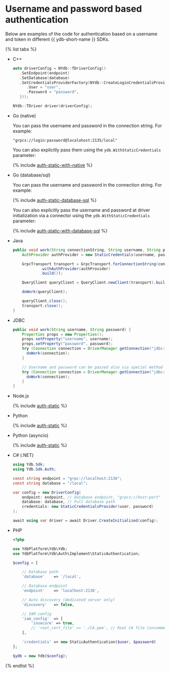 <!-- markdownlint-disable blanks-around-fences -->

# Username and password based authentication

Below are examples of the code for authentication based on a username and token in different {{ ydb-short-name }} SDKs.

{% list tabs %}

- C++

  ```c++
  auto driverConfig = NYdb::TDriverConfig()
     .SetEndpoint(endpoint)
     .SetDatabase(database)
     .SetCredentialsProviderFactory(NYdb::CreateLoginCredentialsProviderFactory({
        .User = "user",
        .Password = "password",
     }));

  NYdb::TDriver driver(driverConfig);
  ```

- Go (native)

  You can pass the username and password in the connection string. For example:

  ```shell
  "grpcs://login:password@localohost:2135/local"
  ```

  You can also explicitly pass them using the `ydb.WithStaticCredentials` parameter:

  {% include [auth-static-with-native](../../../_includes/go/auth-static-with-native.md) %}

- Go (database/sql)

  You can pass the username and password in the connection string. For example:

  {% include [auth-static-database-sql](../../../_includes/go/auth-static-database-sql.md) %}

  You can also explicitly pass the username and password at driver initialization via a connector using the `ydb.WithStaticCredentials` parameter:

  {% include [auth-static-with-database-sql](../../../_includes/go/auth-static-with-database-sql.md) %}

- Java

  ```java
  public void work(String connectionString, String username, String password) {
      AuthProvider authProvider = new StaticCredentials(username, password);

      GrpcTransport transport = GrpcTransport.forConnectionString(connectionString)
              .withAuthProvider(authProvider)
              .build());

      QueryClient queryClient = QueryClient.newClient(transport).build();

      doWork(queryClient);

      queryClient.close();
      transport.close();
  }
  ```

- JDBC

  ```java
  public void work(String username, String password) {
      Properties props = new Properties();
      props.setProperty("username", username);
      props.setProperty("password", password);
      try (Connection connection = DriverManager.getConnection("jdbc:ydb:grpc://localhost:2136/local", props)) {
        doWork(connection);
      }

      // Username and password can be passed also via special method of DriverManager
      try (Connection connection = DriverManager.getConnection("jdbc:ydb:grpc://localhost:2136/local", username, password)) {
        doWork(connection);
      }
  }
  ```

- Node.js

  {% include [auth-static](../../_includes/nodejs/auth-static.md) %}

- Python

  {% include [auth-static](../../_includes/python/auth-static.md) %}

- Python (asyncio)

  {% include [auth-static](../../_includes/python/async/auth-static.md) %}

- C# (.NET)

  ```C#
  using Ydb.Sdk;
  using Ydb.Sdk.Auth;

  const string endpoint = "grpc://localhost:2136";
  const string database = "/local";

  var config = new DriverConfig(
      endpoint: endpoint, // Database endpoint, "grpcs://host:port"
      database: database, // Full database path
      credentials: new StaticCredentialsProvider(user, password)
  );

  await using var driver = await Driver.CreateInitialized(config);
  ```

- PHP

  ```php
  <?php

  use YdbPlatform\Ydb\Ydb;
  use YdbPlatform\Ydb\Auth\Implement\StaticAuthentication;

  $config = [

      // Database path
      'database'    => '/local',

      // Database endpoint
      'endpoint'    => 'localhost:2136',

      // Auto discovery (dedicated server only)
      'discovery'   => false,

      // IAM config
      'iam_config'  => [
          'insecure' => true,
          // 'root_cert_file' => './CA.pem', // Root CA file (uncomment for dedicated server)
      ],

      'credentials' => new StaticAuthentication($user, $password)
  ];

  $ydb = new Ydb($config);
  ```

{% endlist %}
